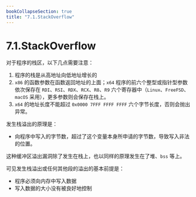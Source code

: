 ```yaml
---
bookCollapseSection: true
title: "7.1.StackOverflow"
---
```


# 7.1.StackOverflow

对于程序的栈区，以下几点需要注意：

1. 程序的栈是从高地址向低地址增长的
2. `x86` 的函数参数在函数返回地址的上面；`x64` 程序的前六个整型或指针型参数依次保存在 `RDI`、`RSI`、`RDX`、`RCX`、`R8`、`R9` 六个寄存器中（`Linux`、`FreeFSD`、`macOS` 采用），更多参数则会保存在栈上。
3. `x64` 的地址长度不能超过 `0x0000 7FFF FFFF FFFF` 六个字节长度，否则会抛出异常。

发生栈溢出的原理是：

- 向程序中写入的字节数，超过了这个变量本身所申请的字节数，导致写入非法的位置。

这种缓冲区溢出漏洞除了发生在栈上，也以同样的原理发生在了堆、`bss` 等上。

可见发生栈溢出或任何其他段的溢出的基本前提是：

- 程序必须向内存中写入数据
- 写入数据的大小没有被良好地控制